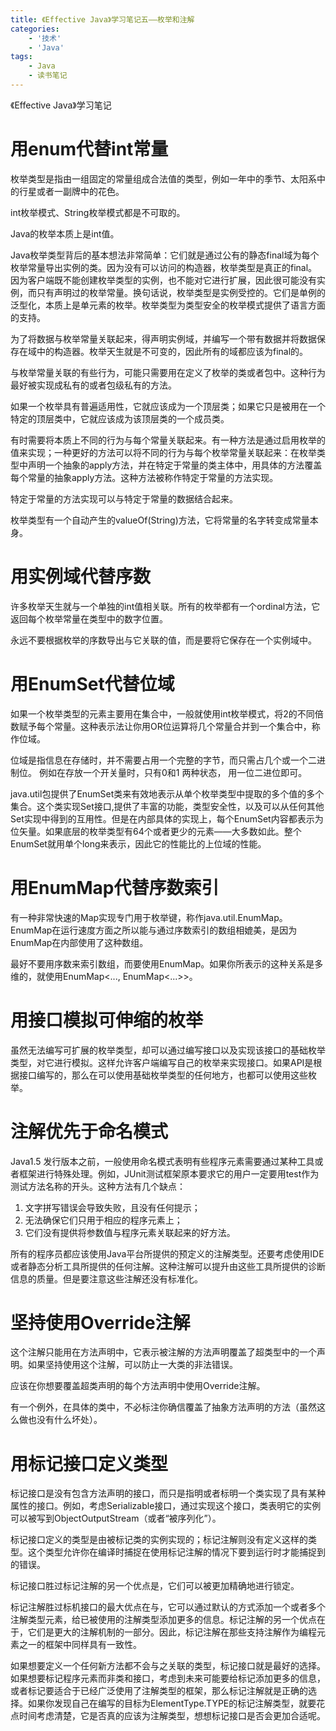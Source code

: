 ```yaml
---
title: 《Effective Java》学习笔记五——枚举和注解
categories:
    - '技术'
    - 'Java'
tags:
    - Java
    - 读书笔记
---
```


《Effective Java》学习笔记
<!--more-->




# 用enum代替int常量

枚举类型是指由一组固定的常量组成合法值的类型，例如一年中的季节、太阳系中的行星或者一副牌中的花色。

int枚举模式、String枚举模式都是不可取的。

Java的枚举本质上是int值。

Java枚举类型背后的基本想法非常简单：它们就是通过公有的静态final域为每个枚举常量导出实例的类。因为没有可以访问的构造器，枚举类型是真正的final。因为客户端既不能创建枚举类型的实例，也不能对它进行扩展，因此很可能没有实例，而只有声明过的枚举常量。换句话说，枚举类型是实例受控的。它们是单例的泛型化，本质上是单元素的枚举。枚举类型为类型安全的枚举模式提供了语言方面的支持。

为了将数据与枚举常量关联起来，得声明实例域，并编写一个带有数据并将数据保存在域中的构造器。枚举天生就是不可变的，因此所有的域都应该为final的。

与枚举常量关联的有些行为，可能只需要用在定义了枚举的类或者包中。这种行为最好被实现成私有的或者包级私有的方法。

如果一个枚举具有普遍适用性，它就应该成为一个顶层类；如果它只是被用在一个特定的顶层类中，它就应该成为该顶层类的一个成员类。

有时需要将本质上不同的行为与每个常量关联起来。有一种方法是通过启用枚举的值来实现；一种更好的方法可以将不同的行为与每个枚举常量关联起来：在枚举类型中声明一个抽象的apply方法，并在特定于常量的类主体中，用具体的方法覆盖每个常量的抽象apply方法。这种方法被称作特定于常量的方法实现。

特定于常量的方法实现可以与特定于常量的数据结合起来。

枚举类型有一个自动产生的valueOf(String)方法，它将常量的名字转变成常量本身。



# 用实例域代替序数

许多枚举天生就与一个单独的int值相关联。所有的枚举都有一个ordinal方法，它返回每个枚举常量在类型中的数字位置。

永远不要根据枚举的序数导出与它关联的值，而是要将它保存在一个实例域中。



# 用EnumSet代替位域

如果一个枚举类型的元素主要用在集合中，一般就使用int枚举模式，将2的不同倍数赋予每个常量。这种表示法让你用OR位运算将几个常量合并到一个集合中，称作位域。

位域是指信息在存储时，并不需要占用一个完整的字节，而只需占几个或一个二进制位。
例如在存放一个开关量时，只有0和1 两种状态， 用一位二进位即可。

java.util包提供了EnumSet类来有效地表示从单个枚举类型中提取的多个值的多个集合。这个类实现Set接口,提供了丰富的功能，类型安全性，以及可以从任何其他Set实现中得到的互用性。但是在内部具体的实现上，每个EnumSet内容都表示为位矢量。如果底层的枚举类型有64个或者更少的元素——大多数如此。整个EnumSet就用单个long来表示，因此它的性能比的上位域的性能。



# 用EnumMap代替序数索引

有一种非常快速的Map实现专门用于枚举键，称作java.util.EnumMap。EnumMap在运行速度方面之所以能与通过序数索引的数组相媲美，是因为EnumMap在内部使用了这种数组。

最好不要用序数来索引数组，而要使用EnumMap。如果你所表示的这种关系是多维的，就使用EnumMap<..., EnumMap<...>>。



# 用接口模拟可伸缩的枚举

虽然无法编写可扩展的枚举类型，却可以通过编写接口以及实现该接口的基础枚举类型，对它进行模拟。这样允许客户端编写自己的枚举来实现接口。如果API是根据接口编写的，那么在可以使用基础枚举类型的任何地方，也都可以使用这些枚举。



# 注解优先于命名模式

Java1.5 发行版本之前，一般使用命名模式表明有些程序元素需要通过某种工具或者框架进行特殊处理。例如，JUnit测试框架原本要求它的用户一定要用test作为测试方法名称的开头。这种方法有几个缺点：

1. 文字拼写错误会导致失败，且没有任何提示；
2. 无法确保它们只用于相应的程序元素上；
3. 它们没有提供将参数值与程序元素关联起来的好方法。

所有的程序员都应该使用Java平台所提供的预定义的注解类型。还要考虑使用IDE或者静态分析工具所提供的任何注解。这种注解可以提升由这些工具所提供的诊断信息的质量。但是要注意这些注解还没有标准化。



# 坚持使用Override注解

这个注解只能用在方法声明中，它表示被注解的方法声明覆盖了超类型中的一个声明。如果坚持使用这个注解，可以防止一大类的非法错误。

应该在你想要覆盖超类声明的每个方法声明中使用Override注解。

有一个例外，在具体的类中，不必标注你确信覆盖了抽象方法声明的方法（虽然这么做也没有什么坏处）。



# 用标记接口定义类型

标记接口是没有包含方法声明的接口，而只是指明或者标明一个类实现了具有某种属性的接口。例如，考虑Serializable接口，通过实现这个接口，类表明它的实例可以被写到ObjectOutputStream（或者“被序列化”）。

标记接口定义的类型是由被标记类的实例实现的；标记注解则没有定义这样的类型。这个类型允许你在编译时捕捉在使用标记注解的情况下要到运行时才能捕捉到的错误。

标记接口胜过标记注解的另一个优点是，它们可以被更加精确地进行锁定。

标记注解胜过标机接口的最大优点在与，它可以通过默认的方式添加一个或者多个注解类型元素，给已被使用的注解类型添加更多的信息。标记注解的另一个优点在于，它们是更大的注解机制的一部分。因此，标记注解在那些支持注解作为编程元素之一的框架中同样具有一致性。

如果想要定义一个任何新方法都不会与之关联的类型，标记接口就是最好的选择。如果想要标记程序元素而非类和接口，考虑到未来可能要给标记添加更多的信息，或者标记要适合于已经广泛使用了注解类型的框架，那么标记注解就是正确的选择。如果你发现自己在编写的目标为ElementType.TYPE的标记注解类型，就要花点时间考虑清楚，它是否真的应该为注解类型，想想标记接口是否会更加合适呢。



